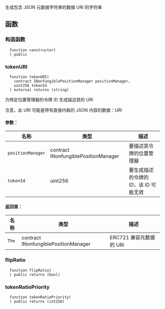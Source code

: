 生成包含 JSON 元数据字符串的数据 URI 的字符串

## 函数

### 构造函数

```solidity
  function constructor(
  ) public
```

### tokenURI

```solidity
  function tokenURI(
    contract INonfungiblePositionManager positionManager,
    uint256 tokenId
  ) external returns (string)
```

为特定位置管理器的令牌 ID 生成描述其的 URI

注意，此 URI 可能是带有直接内联的 JSON 内容的数据：URI

#### 参数：

| 名称               | 类型                                   | 描述                                                                      |
| ------------------ | -------------------------------------- | ------------------------------------------------------------------------- |
| `positionManager`  | contract INonfungiblePositionManager   | 要描述其令牌的位置管理器                                                  |
| `tokenId`          | uint256                                | 要生成描述的令牌的 ID，该 ID 可能无效                                       |

#### 返回值：

| 名称 | 类型                                   | 描述                                 |
| ---- | -------------------------------------- | ------------------------------------ |
| `The`| contract INonfungiblePositionManager   | ERC721 兼容元数据的 URI              |

### flipRatio

```solidity
  function flipRatio(
  ) public returns (bool)
```

### tokenRatioPriority

```solidity
  function tokenRatioPriority(
  ) public returns (int256)
```